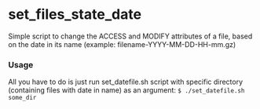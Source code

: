 # set_files_state_date  
Simple script to change the ACCESS and MODIFY attributes of a file, based on the date in its name (example: filename-YYYY-MM-DD-HH-mm.gz)


### Usage
All you have to do is just run set_datefile.sh script with specific directory (containing files with date in name) as an argument:
`$ ./set_datefile.sh some_dir`

